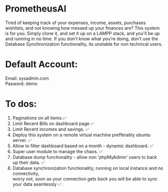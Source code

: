 # PrometheusAI
Tired of keeping track of your expenses, income, assets, purchases wishlists, and not knowing how messed up your finances are? This system is for you. Simply clone it, and set it up on a LAMPP stack, and you'll be up and running in no time. If you don't know what you're doing, don't use the Database Synchronization functionality, its unstable for non technical users.

# Default Account:
Email: sysadmin.com <br>
Pasword: demo

# To dos:

1. Paginations on all items.✅
2. Limit Recent Bills on dashboard page ✅
3. Limit Recent incomes and savings. ✅
4. Deploy this system on a remote virtual machine prefferably ubuntu server. ✅
5. Allow to filter dashboard based on a month - dynamic dashboard. ✅
6. Super user module to manage the chaos. ✅
7. Database dump functionality - allow non 'phpMyAdmin' users to back up their data. ✅
8. Database synchronization functionality, running on local instance and no connectivity, <br>
   worry not, soon as your connection gets back you will be able to sync your data seamlessly ✅.

